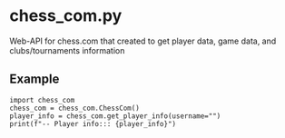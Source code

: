 # chess_com.py
Web-API for chess.com that created to get player data, game data, and clubs/tournaments information

## Example
```python3
import chess_com
chess_com = chess_com.ChessCom()
player_info = chess_com.get_player_info(username="")
print(f"-- Player info::: {player_info}")
```
